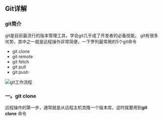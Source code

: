 ## Git详解

### git简介

git是目前最流行的版本管理工具，学会git几乎成了开发者的必备技能。
git有很多优势，其中之一就是远程操作非常简便，一下罗列最常用的5个git命令

+ git clone
+ git remote
+ git fetch
+ git pull
+ git push

![git工作流程](http://www.ruanyifeng.com/blogimg/asset/2014/bg2014061202.jpg)

### 一。git clone

远程操作的第一步，通常就是从远程主机克隆一个版本库，这时就要用到**git clone** 命令


